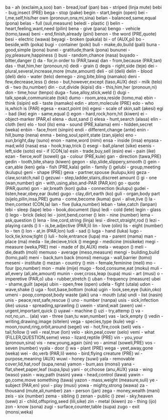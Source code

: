 
ba - ah (exclaim,a,soo)
ban - bread,loaf (pan)
bas - striped (linja mute)
bebi - bug,insect (PRE)
bega - stop (pake)
begin - start,begin (open)
bei - I,me,self,his/her own (pronoun,ona,mi,sina)
belan - balanced,same,equal (pona)
belas - full (suli,measure)
beledi - plastic ()
belin - heart,feeling,want,need (pilin)
bena - give (pana)
bengo - vehicle (tomo,tawa)
beni - end,finish,already (pini)
benon - the word (PRE,quote)
besi - electric (wawa)
beyagi - broken (pakala)
bi - of (AUX,pi)
bo - beside,with (poka)
bugi - container (poki)
buli - make,do,build (pali)
buna - good,simple (pona)
bunei - gratitude,thank (pona)
bununei - joy,pleasure,happiness ()
busi - random,chance (nasa)
buyado - bitter,danger ()
da - for,in order to (PAR,tawa)
dan - from,because (PAR,tan)
das - that,him,her (pronoun,ni)
dedi - grain ()
degis - right,side (teje)
dei - plural,several,increase,more (mute,amount)
deli - oil (deli)
delin - blood (deli)
delo - water (telo)
demego - zing,bite,bling (namako)
deni - few,decrease,less ()
deso - but,however,except (taso,AUX)
dezi - milk (telo)
di - two (tu,number)
din - cut,divide (kipisi)
dis - this,him,her (pronoun,ni)
don - time,hour (tenpo)
duga - fuse,alloy,stick,weld ()
dugi - talk,speak,communicate (toki)
dumo - room,area,reside (tomo,ma)
ebin - think (isipin)
edi - taste (namako)
edin - atom,molecule (PRE)
edo - who is,which is (PAR)
egesa - exact,point (ni)
egesi - scale of skin,salt (akesi)
egi - bad (ike)
egin - same,equal ()
egon - hard,rock,horn,hit (kiwen)
ei - object-marker (PAR,e)
elena - dust,sand ()
elesa - hunt,search (alasa)
elin - cloth (len)
elo - tool (ilo)
ema - sound (PRE,kalama)
emi - hidden,secret (weka)
enbin - face,front (sinpin)
endi - different,change (ante)
enin - hill,bump (nena)
enma - being,soul,spirit,state (zan,sijelo)
eno - sun,bright,day (suno)
enon - name,word (nimi)
ensa - inside (insa)
enyasa - mad,wild (nasa)
esa - hook,trap,trick ()
esegi - ball,planet (sike)
esenis - left,side (soto)
esi - if (CON,la)
esin - trade,buy,sell (esin)
ewi - pain (ike)
ezan - fierce,wolf (soweli)
ga - colour (PRE,kule)
gan - direction (tawa,PRE)
gedin - tooth,bite,sharp (kiwen)
gegon - slip,slide,slippery,smooth ()
gein - can,able (ken)
gela - fish (PRE,kala)
gelin - family ()
gelubi - group,meeting (kulupu)
geni - shape (PRE)
geva - partner,spouse (kulupu,kin)
geza - claw,scratch,nail ()
gezuwi - step,ladder,stairs,discreet amount ()
gi - one (wan,number)
gin - with,using,also,and-PAR (PAR,kin)
go - quote (PAR,quote)
gon - air,breath (kon)
guba - connection (kulupu)
gudei - listen,hear,obey,ear (kute)
gugo - clay,dirt,earth (ko)
guli - organ,body part (sijelo,pilin,insa,PRE)
guma - come,become (kuma)
guvi - alive,live ()
la - then,context (CON,la)
lan - five (luka,number)
leban - take,catch (lanpan)
lebi - sleep (lape)
lebo - book,document (lipu)
ledi - cold (lete)
legin - glass ()
lego - brick (leko)
lei - joint,bend,corner ()
lein - nine (number)
lema - ask,question ()
lena - line,cord,string (linja)
lesi - direct,straight,rod ()
lezi - playing cards ()
li - is,be,adjective (PAR,li)
lin - love (olin)
lis - eight (number)
lo - ten ()
lon - at,in (PAR,lon)
ludi - sad ()
luga - hand (luka)
lugo - lock,tie,know,tight ()
luli - hole,entrance (lupa)
ma - parent (mama)
man - place (ma)
meda - lie,decieve,trick ()
megegi - medicine (misikeke)
megi - measure (weka,PRE)
mei - made of (bi,AUX)
mela - weapon ()
meli - die,death (moli)
memuso - average (meso,measure)
mengi - building,build (tomo,pali)
meni - back,turn back (monsi)
menuga - wall,barrier (tomo)
meseni - institute ()
mezan - country ()
min - female,feminine (meli)
mo - four (po,number)
mon - male (mije)
mugo - food,consume,eat (moku)
muli - all,every (ali,ale,amount)
munin - over,cross,leap (supa)
musi - art (musi)
o - imperetive (PAR,o)
uba - rubber,stretch ()
uban - frequency (measure)
ubei - shame,guilt (apeja)
ubin - open,free (open)
udela - fight (utala)
udon - wave,shake ()
uga - foot,base,bottom (noka)
ugin - look,see,eye (lukin,oko)
umeni - poop,compost,body waste (jaki)
una - mouth (uta)
undi - list (nasin)
unis - peace,rest,safe,rescue ()
uno - number (nanpa)
usis - sick,infection (ike)
ususa - spreading,sprawling ()
uwein - stand,wait (awen)
uwi - urgent,important,quick ()
uyawi - machine ()
uzi - try,attemp ()
va - not,no,un... (ala)
van - three (san,tu wan,number)
vas - lack,empty ()
vedin - writing,drawing,image (sitelen)
vega - species,type (kule)
vegi - moon,round,ring,orbit,around (segei)
vei - hot,fire,cook (seli)
veis - tail,follow ()
veli - real,true (lon)
velo - skin,peal,cover (selo)
vemi - what (FILLER,QUESTION,seme)
veso - lizard,reptile (PRE)
vin - you,your (pronoun,sina)
vis - new,young,again (sin)
vo - animal (soweli,PRE)
vos - seven (number)
vyala - door ()
wa - plant (PRE)
wega - yeet,away,gone (weka)
wei - do,verb (PAR,li)
weno - bird,flying creature (PRE)
wi - purpose,meaning (AUX)
wuwi - honey (suwi)
yala - removable cover,lid,hat,roof (supa,nena)
yamon - bum,ass (monsi)
yana - flat,sheet,paper,leaf (supa,lipu)
yani - or,choose (anu,AUX)
yasa - wing (waso)
yasin - way,path (nasin)
yawa - head,control (lawa)
yawin - go,come,move something (tawa)
yazon - mass,weight (measure,suli)
ye - subject (PAR,en)
yovi - play (musi)
yowa - mighty,strong (wawa)
za - thousand (mute,ali,number)
zan - person (jan)
zega - money,wealth (mani)
zeis - six (number)
zema - sibling ()
zenan - public ()
zewi - sky,heaven (sewi)
zi - child,offspring,seed (lili,sike)
zin - metal (kiwen)
zo - thing (ijo)
zon - know (sona)
zugi - surface,counter,table (supa)
zugo - exit (monsi,weka)